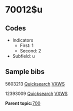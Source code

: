 # 70012$u

## Codes

-   Indicators
    -   First: 1
    -   Second: 2
-   Subfield: u

## Sample bibs

5603213 [Quicksearch](https://search.library.yale.edu/catalog/5603213) [VXWS](http://prodorbis.library.yale.edu:7014/vxws/GetHoldingsService?bibId=5603213)

12393009 [Quicksearch](https://search.library.yale.edu/catalog/12393009) [VXWS](http://prodorbis.library.yale.edu:7014/vxws/GetHoldingsService?bibId=12393009)

**Parent topic:**[700](../../tags/700/700.md)

